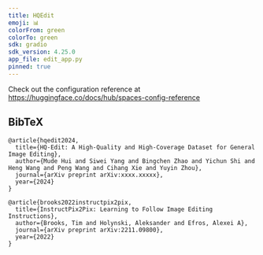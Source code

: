 ```yaml
---
title: HQEdit
emoji: 📊
colorFrom: green
colorTo: green
sdk: gradio
sdk_version: 4.25.0
app_file: edit_app.py
pinned: true
---
```


Check out the configuration reference at https://huggingface.co/docs/hub/spaces-config-reference


## BibTeX

```
@article{hqedit2024,
  title={HQ-Edit: A High-Quality and High-Coverage Dataset for General Image Editing},
  author={Mude Hui and Siwei Yang and Bingchen Zhao and Yichun Shi and Heng Wang and Peng Wang and Cihang Xie and Yuyin Zhou},
  journal={arXiv preprint arXiv:xxxx.xxxxx},
  year={2024}
}

@article{brooks2022instructpix2pix,
  title={InstructPix2Pix: Learning to Follow Image Editing Instructions},
  author={Brooks, Tim and Holynski, Aleksander and Efros, Alexei A},
  journal={arXiv preprint arXiv:2211.09800},
  year={2022}
}
```

